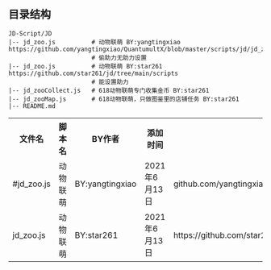 ##  目录结构
    JD-Script/JD
    |-- jd_zoo.js          # 动物联萌 BY:yangtingxiao https://github.com/yangtingxiao/QuantumultX/blob/master/scripts/jd/jd_zoo.js
                           # 偷助力无助力设置                           
    |-- jd_zoo.js          # 动物联萌 BY:star261 https://github.com/star261/jd/tree/main/scripts
                           # 能设置助力
    |-- jd_zooCollect.js   # 618动物联萌专门收集金币 BY:star261
    |-- jd_zooMap.js       # 618动物联萌，只做图鉴里的店铺任务 BY:star261
    |-- README.md

<div>
    <table border="0">
	  <tr>
	    <th>文件名</th>
	    <th>脚本名</th>
	    <th>BY作者</th>
	    <th>添加时间</th>
			<th>链接</th>
	  </tr>
	  <tr>
	    <td>#jd_zoo.js</td>
	    <td>动物联萌</td>
		  <td>BY:yangtingxiao</td>
			<td>2021年6月13日</td>
		  <td>github.com/yangtingxiao/QuantumultX/blob/master/scripts/jd/jd_zoo.js</td>
	  </tr>
          <tr>
	  <td>jd_zoo.js</td>
	  <td>动物联萌</td>
		<td>BY:star261</td>
		<td>2021年6月13日</td>
		<td>https://github.com/star261/jd/tree/main/scripts</td>
	  </tr>
    </table>
</div>
